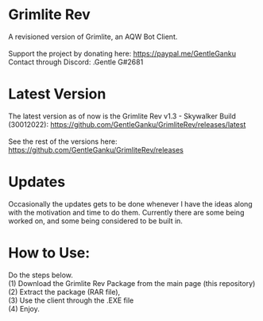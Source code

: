 # Grimlite Rev
A revisioned version of Grimlite, an AQW Bot Client. <br /> <br />
Support the project by donating here: https://paypal.me/GentleGanku <br />
Contact through Discord: .Gentle G#2681
# Latest Version
The latest version as of now is the Grimlite Rev v1.3 - Skywalker Build (30012022): https://github.com/GentleGanku/GrimliteRev/releases/latest <br /> <br />
See the rest of the versions here: https://github.com/GentleGanku/GrimliteRev/releases
# Updates
Occasionally the updates gets to be done whenever I have the ideas along with the motivation and time to do them. Currently there are some being worked on, and some being considered to be built in.
# How to Use:
Do the steps below.
<br />
(1) Download the Grimlite Rev Package from the main page (this repository) <br />
(2) Extract the package (RAR file), <br />
(3) Use the client through the .EXE file <br />
(4) Enjoy. <br />
